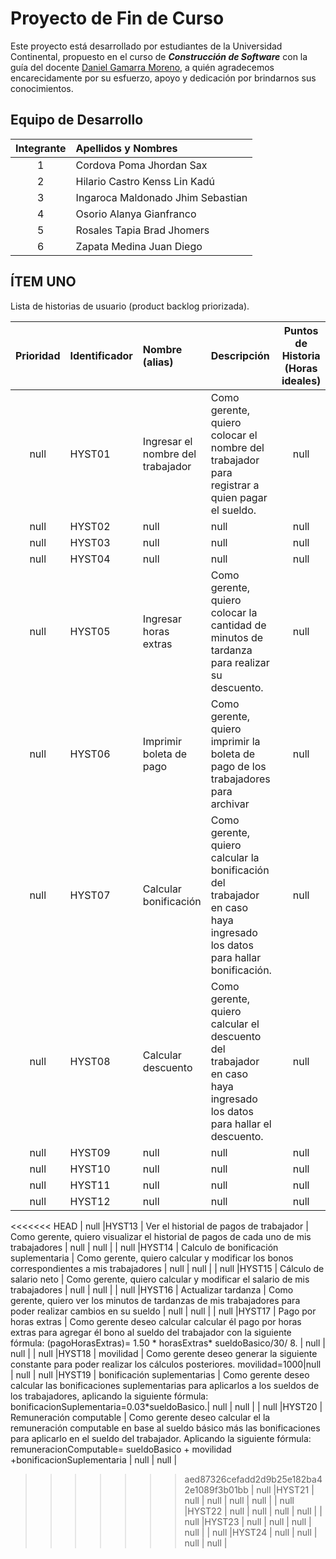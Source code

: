 # Proyecto de Fin de Curso

Este proyecto está desarrollado por estudiantes de la Universidad Continental, propuesto en el curso de ___Construcción de Software___ con la guía del docente [Daniel Gamarra Moreno](https://estudiantesavp.ucontinental.edu.pe/user/profile.php?id=9474), a quién agradecemos encarecidamente por su esfuerzo, apoyo y dedicación por brindarnos sus conocimientos.

## Equipo de Desarrollo

| __Integrante__  | __Apellidos y Nombres__  |
|:-------------: |:---------------|
| 1         | Cordova Poma Jhordan Sax |
| 2         | Hilario Castro Kenss Lin Kadú |
| 3         | Ingaroca Maldonado Jhim Sebastian |
| 4         | Osorio Alanya Gianfranco          |
| 5         | Rosales Tapia Brad Jhomers        |
| 6         | Zapata Medina Juan Diego |

## ÍTEM UNO

Lista de historias de usuario (product backlog priorizada).

| __Prioridad__  | __Identificador__  | __Nombre (alias)__  | __Descripción__  | __Puntos de Historia (Horas ideales)__  | __Responsable__  |
|:----: |:-------- |:--------------------- |:------------------------|:----: |:-----------------|
| null |HYST01 | Ingresar el nombre del trabajador | Como gerente, quiero colocar el nombre del trabajador para registrar a quien pagar el sueldo. | null | null |
| null |HYST02 | null | null | null | null |
| null |HYST03 | null | null | null | null |
| null |HYST04 | null | null | null | null |
| null |HYST05 | Ingresar horas extras | Como gerente, quiero colocar la cantidad de minutos de tardanza para realizar su descuento. | null | null |
| null |HYST06 | Imprimir boleta de pago | Como gerente, quiero imprimir la boleta de pago de los trabajadores para archivar | null | null |
| null |HYST07 | Calcular bonificación | Como gerente, quiero calcular la bonificación del trabajador en caso haya ingresado los datos para hallar bonificación. | null | null |
| null |HYST08 | Calcular descuento | Como gerente, quiero calcular el descuento del trabajador en caso haya ingresado los datos para hallar el descuento. | null | null |
| null |HYST09 | null | null | null | null |
| null |HYST10 | null | null | null | null |
| null |HYST11 | null | null | null | null |
| null |HYST12 | null | null | null | null |
<<<<<<< HEAD
| null |HYST13 | Ver el historial de pagos de trabajador | Como gerente, quiero visualizar el historial de pagos de cada uno de mis trabajadores | null | null |
| null |HYST14 | Calculo de bonificación suplementaria | Como gerente, quiero calcular y modificar los bonos correspondientes a mis trabajadores | null | null |
| null |HYST15 | Cálculo de salario neto | Como gerente, quiero calcular y modificar el salario de mis trabajadores | null | null |
| null |HYST16 | Actualizar tardanza | Como gerente, quiero ver los minutos de tardanzas de mis trabajadores para poder realizar cambios en su sueldo | null | null |
| null |HYST17 | Pago por horas extras | Como gerente deseo calcular calcular él pago por horas extras  para agregar él bono al sueldo del trabajador con la siguiente fórmula: (pagoHorasExtras)= 1.50 * horasExtras* sueldoBasico/30/ 8. | null | null |
| null |HYST18 | movilidad | Como gerente deseo generar la siguiente constante para poder realizar los cálculos posteriores. movilidad=1000|null | null 
| null |HYST19 | bonificación suplementarias | Como gerente deseo calcular las bonificaciones suplementarias para aplicarlos a los sueldos de los trabajadores, aplicando la siguiente fórmula: bonificacionSuplementaria=0.03*sueldoBasico.| null | null |
| null |HYST20 | Remuneración computable | Como gerente deseo calcular el la remuneración computable en base al sueldo básico más las bonificaciones para aplicarlo en el sueldo del trabajador. Aplicando la siguiente fórmula: remuneracionComputable= sueldoBasico + movilidad +bonificacionSuplementaria | null | null |
>>>>>>> aed87326cefadd2d9b25e182ba42e1089f3b01bb
| null |HYST21 | null | null | null | null |
| null |HYST22 | null | null | null | null |
| null |HYST23 | null | null | null | null |
| null |HYST24 | null | null | null | null |